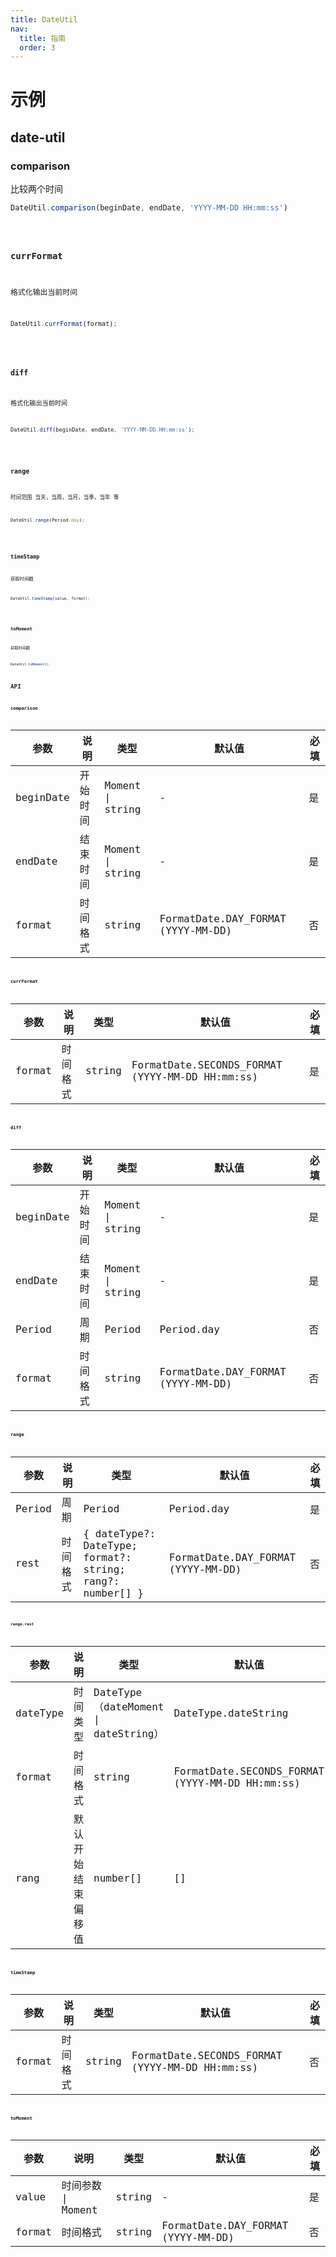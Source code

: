 ```yaml
---
title: DateUtil
nav:
  title: 指南
  order: 3
---
```


# 示例

## date-util

### comparison
比较两个时间
```jsx | pure
DateUtil.comparison(beginDate, endDate, 'YYYY-MM-DD HH:mm:ss')
```
<code src="../examples/date/comparison-use" />

### currFormat
格式化输出当前时间
```jsx | pure
DateUtil.currFormat(format);
```
<code src="../examples/date/currFormat-use" />

### diff
格式化输出当前时间
```jsx | pure
DateUtil.diff(beginDate, endDate, 'YYYY-MM-DD HH:mm:ss');
```
<code src="../examples/date/diff-use" />

### range
时间范围 当天，当周，当月，当季，当年 等
```jsx | pure
DateUtil.range(Period.day);
```
<code src="../examples/date/range-use" />

### timeStamp
获取时间戳
```jsx | pure
DateUtil.timeStamp(value, format);
```
<code src="../examples/date/timeStamp-use" />

### toMoment
获取时间戳
```jsx | pure
DateUtil.toMoment();
```

## API

### comparison

| 参数      | 说明     | 类型             | 默认值                             | 必填 |
| --------- | -------- | ---------------- | ---------------------------------- | ---- |
| beginDate | 开始时间 | Moment \| string | -                                  | 是   |
| endDate   | 结束时间 | Moment \| string | -                                  | 是   |
| format    | 时间格式 | string           | FormatDate.DAY_FORMAT (YYYY-MM-DD) | 否   |


### currFormat

| 参数   | 说明     | 类型   | 默认值                                          | 必填 |
| ------ | -------- | ------ | ----------------------------------------------- | ---- |
| format | 时间格式 | string | FormatDate.SECONDS_FORMAT (YYYY-MM-DD HH:mm:ss) | 是   |

### diff

| 参数      | 说明     | 类型             | 默认值                             | 必填 |
| --------- | -------- | ---------------- | ---------------------------------- | ---- |
| beginDate | 开始时间 | Moment \| string | -                                  | 是   |
| endDate   | 结束时间 | Moment \| string | -                                  | 是   |
| Period    | 周期     | Period           | Period.day                         | 否   |
| format    | 时间格式 | string           | FormatDate.DAY_FORMAT (YYYY-MM-DD) | 否   |

### range

| 参数   | 说明     | 类型                                                      | 默认值                             | 必填 |
| ------ | -------- | --------------------------------------------------------- | ---------------------------------- | ---- |
| Period | 周期     | Period                                                    | Period.day                         | 是   |
| rest   | 时间格式 | { dateType?: DateType; format?: string; rang?: number[] } | FormatDate.DAY_FORMAT (YYYY-MM-DD) | 否   |

#### range.rest
| 参数     | 说明               | 类型                                 | 默认值                                          | 必填 |
| -------- | ------------------ | ------------------------------------ | ----------------------------------------------- | ---- |
| dateType | 时间类型           | DateType（dateMoment \| dateString） | DateType.dateString                             | 否   |
| format   | 时间格式           | string                               | FormatDate.SECONDS_FORMAT (YYYY-MM-DD HH:mm:ss) | 否   |
| rang     | 默认开始结束偏移值 | number[]                             | []                                              | 否   |

### timeStamp

| 参数   | 说明     | 类型   | 默认值                                          | 必填 |
| ------ | -------- | ------ | ----------------------------------------------- | ---- |
| format | 时间格式 | string | FormatDate.SECONDS_FORMAT (YYYY-MM-DD HH:mm:ss) | 否   |

### toMoment

| 参数   | 说明               | 类型   | 默认值                             | 必填 |
| ------ | ------------------ | ------ | ---------------------------------- | ---- |
| value  | 时间参数 \| Moment | string | -                                  | 是   |
| format | 时间格式           | string | FormatDate.DAY_FORMAT (YYYY-MM-DD) | 否   |
